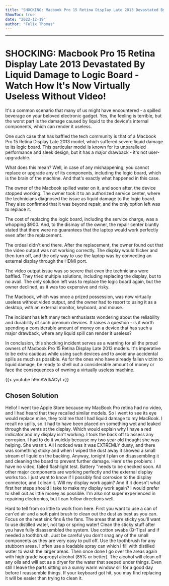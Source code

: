 ```yaml
---
title: "SHOCKING: Macbook Pro 15 Retina Display Late 2013 Devastated By Liquid Damage to Logic Board - Watch How It's Now Virtually Useless Without Video!"
ShowToc: true 
date: "2022-12-19"
author: "Felix Thomas"
---
```

*****
# SHOCKING: Macbook Pro 15 Retina Display Late 2013 Devastated By Liquid Damage to Logic Board - Watch How It's Now Virtually Useless Without Video!

It's a common scenario that many of us might have encountered - a spilled beverage on your beloved electronic gadget. Yes, the feeling is terrible, but the worst part is the damage caused by liquid to the device's internal components, which can render it useless.

One such case that has baffled the tech community is that of a Macbook Pro 15 Retina Display Late 2013 model, which suffered severe liquid damage to its logic board. This particular model is known for its unparalleled performance and sleek design, but it has a major drawback - it's not user-upgradable.

What does this mean? Well, in case of any mishappening, you cannot replace or upgrade any of its components, including the logic board, which is the brain of the machine. And that's exactly what happened in this case.

The owner of the Macbook spilled water on it, and soon after, the device stopped working. The owner took it to an authorized service center, where the technicians diagnosed the issue as liquid damage to the logic board. They also confirmed that it was beyond repair, and the only option left was to replace it.

The cost of replacing the logic board, including the service charge, was a whopping $900. And, to the dismay of the owner, the repair center bluntly stated that there were no guarantees that the laptop would work perfectly even after the replacement.

The ordeal didn't end there. After the replacement, the owner found out that the video output was not working correctly. The display would flicker and then turn off, and the only way to use the laptop was by connecting an external display through the HDMI port.

The video output issue was so severe that even the technicians were baffled. They tried multiple solutions, including replacing the display, but to no avail. The only solution left was to replace the logic board again, but the owner declined, as it was too expensive and risky.

The Macbook, which was once a prized possession, was now virtually useless without video output, and the owner had to resort to using it as a desktop, with an external monitor, keyboard, and mouse.

The incident has left many tech enthusiasts wondering about the reliability and durability of such premium devices. It raises a question - is it worth spending a considerable amount of money on a device that has such a major drawback, where any liquid spill can render it useless?

In conclusion, this shocking incident serves as a warning for all the proud owners of Macbook Pro 15 Retina Display Late 2013 models. It's imperative to be extra cautious while using such devices and to avoid any accidental spills as much as possible. As for the ones who have already fallen victim to liquid damage, be ready to shell out a considerable amount of money or face the consequences of owning a virtually useless machine.

{{< youtube h9mAVdkACyI >}} 



## Chosen Solution
 Hello!
I went toe Apple Store because my MacBook Pro retina had no video, and I had heard that they recalled similar models. So I went to see its eye would replace mine, they told me that I had liquid damage to my MacBook. I recall no spills, so it had to have been placed on something wet and leaked through the vents at the display. Which would explain why I have a red indicator and my display isn't working. I took the back off to assess any corrosion. I had to do it wuickly because my two year old thought she was helping. She wasn't.  All I noticed was it was EXTREMLY dusty, and there was something sticky and when I wiped the dust away it showed a small stream of liquid on the backing.
Anyway, tonight I plan on disassembling it and cleaning the board to prevent further damage.
Here's the problem: I have no video, failed flashlight test. Battery "needs to be checked soon. All other major components are working perfectly and the external display works too.
I just want to know if I possibly find corrosion to the display connector, and I clean it. Will my display work again? And if it doesn't what first her steps should I take to make my display work again? I would prefer to shell out as little money as possible. I'm also not super experienced in repairing electronics, but I can follow directions well.

 Hard to tell from so little to work from here.
First you want to use a can of can'ed air and a soft paint brush to clean out the dust as best as you can. Focus on the heat sink fins & the fans. The areas that are sticky you'll want to use distilled water, not tap or spring water!
Clean the sticky stuff after you have fully disassembled the system. Use cotton swabs (Q-Tips) and if needed a toothbrush. Just be careful you don't snag any of the small components as they are very easy to pull off. Use the toothbrush for any stubborn areas.
I often use a loadable spray can which I fill with distilled water to wash the larger areas. Then once done I go over the areas again with high grade isopropyl alcohol (85% or better). The alcohol will clean off any oils and will act as a dryer for the water that seeped under things. Even still I leave the parts sitting on a sunny warm window sill for a good day before I reassemble things.
If your keyboard got hit, you may find replacing it will be easier than trying to clean it.




